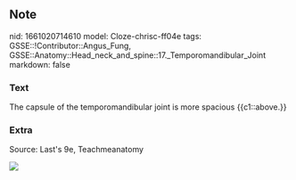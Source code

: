 ## Note
nid: 1661020714610
model: Cloze-chrisc-ff04e
tags: GSSE::!Contributor::Angus_Fung, GSSE::Anatomy::Head_neck_and_spine::17._Temporomandibular_Joint
markdown: false

### Text
The capsule of the temporomandibular joint is more spacious {{c1::above.}}

### Extra
Source: Last's 9e, Teachmeanatomy
<div><img src=
"boney-surfaces-of-the-temporomandibular-joint.jpg"></div>
